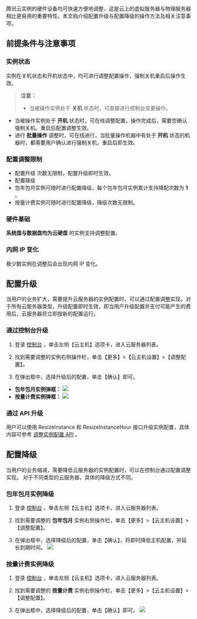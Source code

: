 腾讯云实例的硬件设备均可快速方便地调整，这是云上的虚拟服务器与物理服务器相比更易用的重要特性。本文档介绍配置升级与配置降级的操作方法及相关注意事项。

## 前提条件与注意事项
### 实例状态
实例在关机状态和开机状态中，均可进行调整配置操作，强制关机重启后操作生效。
> **注意：**
> - 当被操作实例处于 **关机** 状态时，可直接进行控制台变更操作。
- 当被操作实例处于 **开机** 状态时，可在线调整配置，操作完成后，需要您确认强制关机。重启后配置调整生效。
- 进行 **批量操作** 调整时，可在线进行，当批量操作机器中有处于 **开机** 状态的机器时，都需要用户确认进行强制关机，重启后即生效。

### 配置调整限制
- 配置升级
次数无限制，配置升级即时生效。
- 配置降级
 - 包年包月实例可随时进行配置降级，每个包年包月实例累计支持降配次数为 **1** 。
 - 按量计费实例可随时进行配置降级，降级次数无限制。

### 硬件基础 
**系统盘与数据盘均为云硬盘** 的实例支持调整配置。

###  内网 IP 变化
极少数实例在调整后会出现内网 IP 变化。

##  配置升级
当用户的业务扩大，需要提升云服务器的实例配置时，可以通过配置调整实现。对于所有云服务器类型，升级配置即时生效，即当用户升级配置并支付可能产生的费用后，云服务器将立即按新的配置运行。

### 通过控制台升级

1. 登录 [控制台](https://console.cloud.tencent.com/) ，单击左侧【云主机】选项卡，进入云服务器列表。

2. 找到需要调整的实例右侧操作栏，单击【更多】>【云主机设置】>【调整配置】。

3. 在弹出框中，选择升级后的配置，单击【确认】即可。

 - **包年包月实例弹框：**
![](//mc.qcloudimg.com/static/img/c58002204cb5a0481fed03c7ad9903b1/image.png)
 - **按量计费实例弹框：**
![](//mc.qcloudimg.com/static/img/2736588533362e5904a7d006136ceb01/image.png)

### 通过 API 升级
用户可以使用 ResizeInstance 和 ResizeInstanceHour 接口升级实例配置，具体内容可参考 [调整实例配置 API](/doc/product/213/9394) 。

## 配置降级
当用户的业务缩减，需要降低云服务器的实例配置时，可以在控制台通过配置调整实现。
对于不同类型的云服务器，具体的降级方式不同。
### 包年包月实例降级
1. 登录 [控制台](https://console.cloud.tencent.com/) ，单击左侧【云主机】选项卡，进入云服务器列表。

2. 找到需要调整的 **包年包月** 实例右侧操作栏，单击【更多】>【云主机设置】>【调整配置】。

3. 在弹出框中，选择降级后的配置，单击【确认】，将即时降低主机配置，并延长到期时间。
![](//mc.qcloudimg.com/static/img/69febeee0dc1b7bfadc7c71411f1e6a9/image.png)

### 按量计费实例降级
1. 登录 [控制台](https://console.cloud.tencent.com/) ，单击左侧【云主机】选项卡，进入云服务器列表。

2. 找到需要调整的 **按量计费** 实例右侧操作栏，单击【更多】>【云主机设置】>【调整配置】。

3. 在弹出框中，选择降级后的配置，单击【确认】即可。
![](//mc.qcloudimg.com/static/img/724fc68d5876c20c81e83706b7effcdc/image.png)
